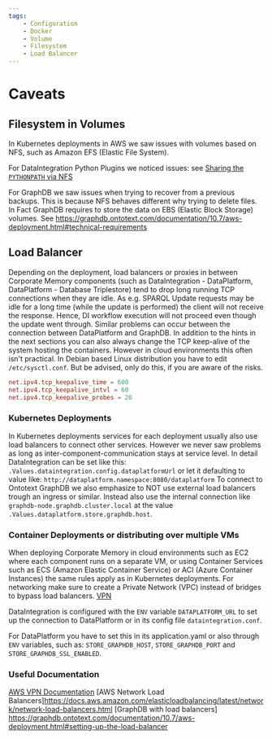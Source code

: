 ```yaml
---
tags:
    - Configuration
    - Docker
    - Volume
    - Filesystem
    - Load Balancer
---
```

# Caveats

## Filesystem in Volumes

In Kubernetes deployments in AWS we saw issues with volumes based on NFS, such as Amazon EFS (Elastic File System). 

For DataIntegration Python Plugins we noticed issues: see [Sharing the `PYTHONPATH` via NFS](../../../develop/python-plugins/installation/index.md#known-issues)

For GraphDB we saw issues when trying to recover from a previous backups.
This is because NFS behaves different why trying to delete files.
In Fact GraphDB requires to store the data on EBS (Elastic Block Storage) volumes.
See <https://graphdb.ontotext.com/documentation/10.7/aws-deployment.html#technical-requirements>

## Load Balancer

Depending on the deployment, load balancers or proxies in between Corporate Memory components (such as DataIntegration - DataPlatform, DataPlatform - Database Triplestore) tend to drop long running TCP connections when they are idle. 
As e.g. SPARQL Update requests may be idle for a long time (while the update is performed) the client will not receive the response.
Hence, DI workflow execution will not proceed even though the update went through.
Similar problems can occur between the connection between DataPlatform and GraphDB.
In addition to the hints in the next sections you can also always change the TCP keep-alive of the system hosting the containers.
However in cloud environments this often isn't practical. In Debian based Linux distribution you have to edit `/etc/sysctl.conf`.
But be advised, only do this, if you are aware of the risks.
``` conf
net.ipv4.tcp_keepalive_time = 600
net.ipv4.tcp_keepalive_intvl = 60
net.ipv4.tcp_keepalive_probes = 20
```

### Kubernetes Deployments

In Kubernetes deployments services for each deployment usually also use load balancers to connect other services.
However we never saw problems as long as inter-component-communication stays at service level. 
In detail DataIntegration can be set like this: `.Values.dataintegration.config.dataplatformUrl`  or let it defaulting to value like: `http://dataplatform.namespace:8080/dataplatform`
To connect to Ontotext GraphDB we also emphasize to NOT use external load balancers trough an ingress or similar.
Instead also use the internal connection like `graphdb-node.graphdb.cluster.local` at the value `.Values.dataplatform.store.graphdb.host`.

### Container Deployments or distributing over multiple VMs

When deploying Corporate Memory in cloud environments such as EC2 where each component runs on a separate VM, 
or using Container Services such as ECS (Amazon Elastic Container Service) or ACI (Azure Container Instances) the same rules apply as in Kubernetes deployments.
For networking make sure to create a Private Network (VPC) instead of bridges to bypass load balancers. [VPN](https://docs.aws.amazon.com/AmazonECS/latest/developerguide/networking-connecting-services.html)

DataIntegration is configured with the `ENV` variable `DATAPLATFORM_URL` to set up the connection to DataPlatform or in its config file `dataintegration.conf`.

For DataPlatform you have to set this in its application.yaml or also through `ENV` variables, such as: `STORE_GRAPHDB_HOST`, `STORE_GRAPHDB_PORT` and `STORE_GRAPHDB_SSL_ENABLED`.

### Useful Documentation

[AWS VPN Documentation](https://docs.aws.amazon.com/AmazonECS/latest/developerguide/networking-connecting-services.html)
[AWS Network Load Balancers]<https://docs.aws.amazon.com/elasticloadbalancing/latest/network/network-load-balancers.html>
[GraphDB with load balancers] <https://graphdb.ontotext.com/documentation/10.7/aws-deployment.html#setting-up-the-load-balancer>